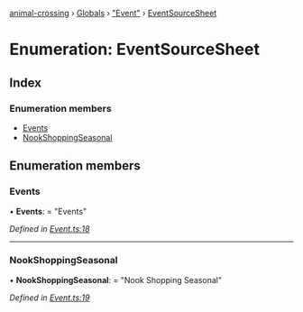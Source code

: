 [animal-crossing](../README.md) › [Globals](../globals.md) › ["Event"](../modules/_event_.md) › [EventSourceSheet](_event_.eventsourcesheet.md)

# Enumeration: EventSourceSheet

## Index

### Enumeration members

* [Events](_event_.eventsourcesheet.md#events)
* [NookShoppingSeasonal](_event_.eventsourcesheet.md#nookshoppingseasonal)

## Enumeration members

###  Events

• **Events**: = "Events"

*Defined in [Event.ts:18](https://github.com/Norviah/animal-crossing/blob/26c21f5/module/types/Event.ts#L18)*

___

###  NookShoppingSeasonal

• **NookShoppingSeasonal**: = "Nook Shopping Seasonal"

*Defined in [Event.ts:19](https://github.com/Norviah/animal-crossing/blob/26c21f5/module/types/Event.ts#L19)*
